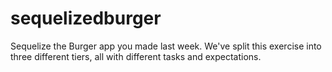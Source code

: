 # sequelizedburger
Sequelize the Burger app you made last week. We've split this exercise into three different tiers, all with different tasks and expectations.
